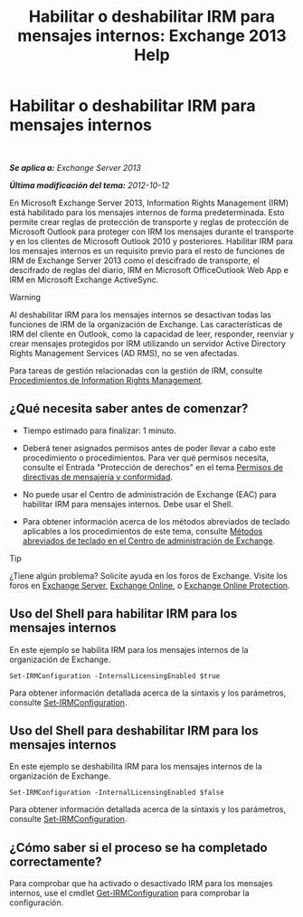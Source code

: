 ﻿---
title: 'Habilitar o deshabilitar IRM para mensajes internos: Exchange 2013 Help'
TOCTitle: Habilitar o deshabilitar IRM para mensajes internos
ms:assetid: a6a17f57-5304-41f1-954d-7301857d54a1
ms:mtpsurl: https://technet.microsoft.com/es-es/library/Bb124077(v=EXCHG.150)
ms:contentKeyID: 49895815
ms.date: 04/23/2018
mtps_version: v=EXCHG.150
ms.translationtype: HT
---

# Habilitar o deshabilitar IRM para mensajes internos

 

_**Se aplica a:** Exchange Server 2013_

_**Última modificación del tema:** 2012-10-12_

En Microsoft Exchange Server 2013, Information Rights Management (IRM) está habilitado para los mensajes internos de forma predeterminada. Esto permite crear reglas de protección de transporte y reglas de protección de Microsoft Outlook para proteger con IRM los mensajes durante el transporte y en los clientes de Microsoft Outlook 2010 y posteriores. Habilitar IRM para los mensajes internos es un requisito previo para el resto de funciones de IRM de Exchange Server 2013 como el descifrado de transporte, el descifrado de reglas del diario, IRM en Microsoft OfficeOutlook Web App e IRM en Microsoft Exchange ActiveSync.


> [!WARNING]
> Al deshabilitar IRM para los mensajes internos se desactivan todas las funciones de IRM de la organización de Exchange. Las características de IRM del cliente en Outlook, como la capacidad de leer, responder, reenviar y crear mensajes protegidos por IRM utilizando un servidor Active Directory Rights Management Services (AD RMS), no se ven afectadas.



Para tareas de gestión relacionadas con la gestión de IRM, consulte [Procedimientos de Information Rights Management](information-rights-management-procedures-exchange-2013-help.md).

## ¿Qué necesita saber antes de comenzar?

  - Tiempo estimado para finalizar: 1 minuto.

  - Deberá tener asignados permisos antes de poder llevar a cabo este procedimiento o procedimientos. Para ver qué permisos necesita, consulte el Entrada "Protección de derechos" en el tema [Permisos de directivas de mensajería y conformidad](messaging-policy-and-compliance-permissions-exchange-2013-help.md).

  - No puede usar el Centro de administración de Exchange (EAC) para habilitar IRM para mensajes internos. Debe usar el Shell.

  - Para obtener información acerca de los métodos abreviados de teclado aplicables a los procedimientos de este tema, consulte [Métodos abreviados de teclado en el Centro de administración de Exchange](keyboard-shortcuts-in-the-exchange-admin-center-exchange-online-protection-help.md).


> [!TIP]
> ¿Tiene algún problema? Solicite ayuda en los foros de Exchange. Visite los foros en <A href="https://go.microsoft.com/fwlink/p/?linkid=60612">Exchange Server</A>, <A href="https://go.microsoft.com/fwlink/p/?linkid=267542">Exchange Online</A>, o <A href="https://go.microsoft.com/fwlink/p/?linkid=285351">Exchange Online Protection</A>.



## Uso del Shell para habilitar IRM para los mensajes internos

En este ejemplo se habilita IRM para los mensajes internos de la organización de Exchange.

    Set-IRMConfiguration -InternalLicensingEnabled $true

Para obtener información detallada acerca de la sintaxis y los parámetros, consulte [Set-IRMConfiguration](https://technet.microsoft.com/es-es/library/dd979792\(v=exchg.150\)).

## Uso del Shell para deshabilitar IRM para los mensajes internos

En este ejemplo se deshabilita IRM para los mensajes internos de la organización de Exchange.

    Set-IRMConfiguration -InternalLicensingEnabled $false

Para obtener información detallada acerca de la sintaxis y los parámetros, consulte [Set-IRMConfiguration](https://technet.microsoft.com/es-es/library/dd979792\(v=exchg.150\)).

## ¿Cómo saber si el proceso se ha completado correctamente?

Para comprobar que ha activado o desactivado IRM para los mensajes internos, use el cmdlet [Get-IRMConfiguration](https://technet.microsoft.com/es-es/library/dd776120\(v=exchg.150\)) para comprobar la configuración.

